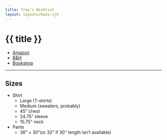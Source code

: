```yaml
---
title: Trey’s Wishlist
layout: layouts/base.njk
---
```


# {{ title }}

- [Amazon](http://a.co/5le1mRp)
- [B&H](https://www.bhphotovideo.com/find/wishlist.jsp#/863AEFE068/)
- [Bookshop](https://bookshop.org/wishlists/b08a78238ff76845722fbf65beee92b03837a2f3)

---

## Sizes

- Shirt
    - Large (T-shirts)
    - Medium (sweaters, probably)
    - 45” chest
    - 24.75” sleeve
    - 15.75” neck
- Pants
    - 36” × 30”(or 32” if 30” length isn’t available)
